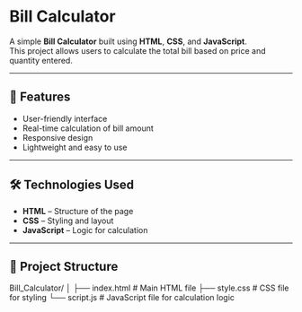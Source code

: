 # Bill Calculator

A simple **Bill Calculator** built using **HTML**, **CSS**, and **JavaScript**.  
This project allows users to calculate the total bill based on price and quantity entered.

---

## 🚀 Features
- User-friendly interface
- Real-time calculation of bill amount
- Responsive design
- Lightweight and easy to use

---

## 🛠️ Technologies Used
- **HTML** – Structure of the page
- **CSS** – Styling and layout
- **JavaScript** – Logic for calculation

---

## 📂 Project Structure
Bill_Calculator/
│
├── index.html # Main HTML file
├── style.css # CSS file for styling
└── script.js # JavaScript file for calculation logic

